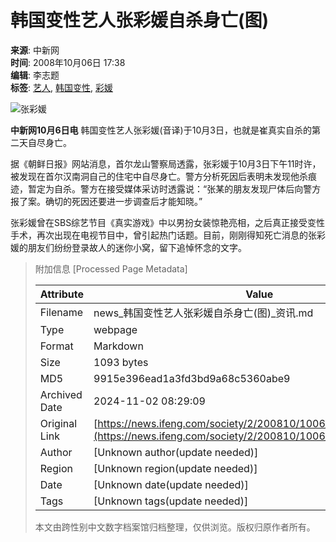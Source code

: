 # 韩国变性艺人张彩媛自杀身亡(图)

**来源**: 中新网  
**时间**: 2008年10月06日 17:38  
**编辑**: 李志题  
**标签**: [艺人](#), [韩国变性](#), [彩媛](#)

![张彩媛](http://img.ifeng.com/hres/200810/06/17/1cb47e50fd4923d6d3e648c0efddc34f.jpg)

**中新网10月6日电** 韩国变性艺人张彩媛(音译)于10月3日，也就是崔真实自杀的第二天自尽身亡。

据《朝鲜日报》网站消息，首尔龙山警察局透露，张彩媛于10月3日下午11时许，被发现在首尔汉南洞自己的住宅中自尽身亡。警方分析死因后表明未发现他杀痕迹，暂定为自杀。警方在接受媒体采访时透露说：“张某的朋友发现尸体后向警方报了案。确切的死因还要进一步调查后才能知晓。”

张彩媛曾在SBS综艺节目《真实游戏》中以男扮女装惊艳亮相，之后真正接受变性手术，再次出现在电视节目中，曾引起热门话题。目前，刚刚得知死亡消息的张彩媛的朋友们纷纷登录故人的迷你小窝，留下追悼怀念的文字。

> 附加信息 [Processed Page Metadata]
>
> | Attribute       | Value                                  |
> |-----------------|----------------------------------------|
> | Filename        | news_韩国变性艺人张彩媛自杀身亡(图)_资讯.md                             |
> | Type            | webpage                                 |
> | Format          | Markdown                               |
> | Size            | 1093 bytes                           |
> | MD5             | 9915e396ead1a3fd3bd9a68c5360abe9                                  |
> | Archived Date   | 2024-11-02 08:29:09                             |
> | Original Link   | [https://news.ifeng.com/society/2/200810/1006_344_818594.shtml](https://news.ifeng.com/society/2/200810/1006_344_818594.shtml)                         |
> | Author          | [Unknown author(update needed)]                              |
> | Region          | [Unknown region(update needed)]                              |
> | Date            | [Unknown date(update needed)]                                 |
> | Tags            | [Unknown tags(update needed)]                                 |
>
> 本文由跨性别中文数字档案馆归档整理，仅供浏览。版权归原作者所有。
>